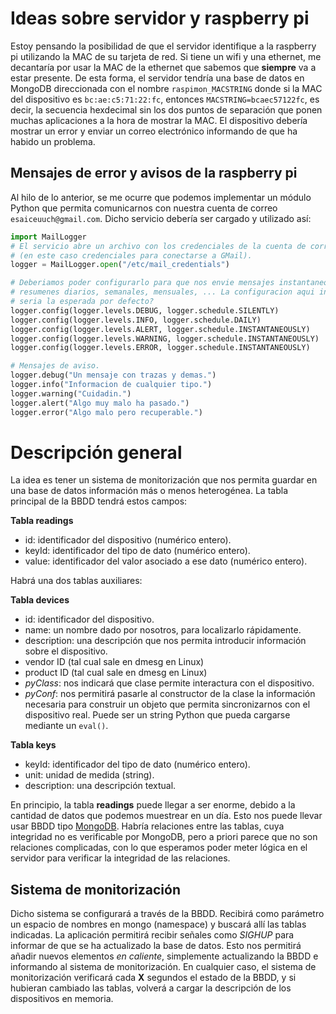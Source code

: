 # Ideas sobre servidor y raspberry pi

Estoy pensando la posibilidad de que el servidor identifique a la raspberry pi
utilizando la MAC de su tarjeta de red. Si tiene un wifi y una ethernet, me
decantaría por usar la MAC de la ethernet que sabemos que **siempre** va a estar
presente. De esta forma, el servidor tendría una base de datos en MongoDB
direccionada con el nombre `raspimon_MACSTRING` donde si la MAC del dispositivo
es `bc:ae:c5:71:22:fc`, entonces `MACSTRING=bcaec57122fc`, es decir, la
secuencia hexdecimal sin los dos puntos de separación que ponen muchas
aplicaciones a la hora de mostrar la MAC. El dispositivo debería mostrar un
error y enviar un correo electrónico informando de que ha habido un problema.

## Mensajes de error y avisos de la raspberry pi

Al hilo de lo anterior, se me ocurre que podemos implementar un módulo Python
que permita comunicarnos con nuestra cuenta de correo `esaiceuuch@gmail.com`.
Dicho servicio debería ser cargado y utilizado así:

```Python
import MailLogger
# El servicio abre un archivo con los credenciales de la cuenta de correo
# (en este caso credenciales para conectarse a GMail).
logger = MailLogger.open("/etc/mail_credentials")

# Deberiamos poder configurarlo para que nos envie mensajes instantaneos o bien
# resumenes diarios, semanales, mensuales, ... La configuracion aqui indicada
# seria la esperada por defecto?
logger.config(logger.levels.DEBUG, logger.schedule.SILENTLY)
logger.config(logger.levels.INFO, logger.schedule.DAILY)
logger.config(logger.levels.ALERT, logger.schedule.INSTANTANEOUSLY)
logger.config(logger.levels.WARNING, logger.schedule.INSTANTANEOUSLY)
logger.config(logger.levels.ERROR, logger.schedule.INSTANTANEOUSLY)

# Mensajes de aviso.
logger.debug("Un mensaje con trazas y demas.")
logger.info("Informacion de cualquier tipo.")
logger.warning("Cuidadin.")
logger.alert("Algo muy malo ha pasado.")
logger.error("Algo malo pero recuperable.")
```

# Descripción general

La idea es tener un sistema de monitorización que nos permita guardar en una
base de datos información más o menos heterogénea. La tabla principal de la BBDD
tendrá estos campos:

**Tabla readings**

- id: identificador del dispositivo (numérico entero).
- keyId: identificador del tipo de dato (numérico entero).
- value: identificador del valor asociado a ese dato (numérico entero).

Habrá una dos tablas auxiliares:

**Tabla devices**

- id: identificador del dispositivo.
- name: un nombre dado por nosotros, para localizarlo rápidamente.
- description: una descripción que nos permita introducir información sobre el
  dispositivo.
- vendor ID (tal cual sale en dmesg en Linux)
- product ID (tal cual sale en dmesg en Linux)
- *pyClass*: nos indicará que clase permite interactura con el dispositivo.
- *pyConf*: nos permitirá pasarle al constructor de la clase la información
  necesaria para construir un objeto que permita sincronizarnos con el
  dispositivo real. Puede ser un string Python que pueda cargarse mediante un
  `eval()`.

**Tabla keys**

- keyId: identificador del tipo de dato (numérico entero).
- unit: unidad de medida (string).
- description: una descripción textual.

En principio, la tabla **readings** puede llegar a ser enorme, debido a la
cantidad de datos que podemos muestrear en un día. Esto nos puede llevar usar
BBDD tipo [MongoDB](https://www.mongodb.org/). Habría relaciones entre las
tablas, cuya integridad no es verificable por MongoDB, pero a priori parece que
no son relaciones complicadas, con lo que esperamos poder meter lógica en el
servidor para verificar la integridad de las relaciones.

## Sistema de monitorización

Dicho sistema se configurará a través de la BBDD. Recibirá como parámetro un
espacio de nombres en mongo (namespace) y buscará allí las tablas indicadas.  La
aplicación permitirá recibir señales como *SIGHUP* para informar de que se ha
actualizado la base de datos. Esto nos permitirá añadir nuevos elementos *en
caliente*, simplemente actualizando la BBDD e informando al sistema de
monitorización. En cualquier caso, el sistema de monitorización verificará
cada **X** segundos el estado de la BBDD, y si hubieran cambiado las tablas,
volverá a cargar la descripción de los dispositivos en memoria.
